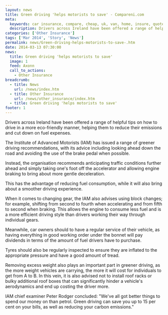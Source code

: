 ```yaml
---
layout: news
title: Green driving 'helps motorists to save' - Compareni.com
meta:
  keywords: car insurance, compare, cheap, uk, van, home, insure, quotes, online, comparison, bike, loans, life
  description: Drivers across Ireland have been offered a range of helpful tips on how to drive in a more eco-friendly manner, helping them to reduce their emissions and cut down on fuel expenses
categories: ['Other Insurance']
tags: ['Mar 2014', 'Story', 'News']
permalink: news/Green-driving-helps-motorists-to-save-.htm
date: 2014-03-13 07:30:00
news:
  title: Green driving 'helps motorists to save'
  image: 1
  feed: Axonn
  call_to_actions:
    - Other Insurance
breadcrumb:
  - title: News
    url: /news/index.htm
  - title: Other Insurance
    url: /news/other_insurance/index.htm
  - title: Green driving 'helps motorists to save'
footer: 1
---
```


Drivers across Ireland have been offered a range of helpful tips on how to drive in a more eco-friendly manner, helping them to reduce their emissions and cut down on fuel expenses.

The Institute of Advanced Motorists (IAM) has issued a range of greener driving recommendations, with its advice including looking ahead down the road and avoiding the use of the brake pedal when possible.

Instead, the organisation recommends anticipating traffic conditions further ahead and simply taking one&#39;s foot off the accelerator and allowing engine braking to bring about more gentle deceleration.

This has the advantage of reducing fuel consumption, while it will also bring about a smoother driving experience.

When it comes to changing gear, the IAM also advises using block changes; for example, shifting from second to fourth when accelerating and from fifth to second when braking. This allows the engine to consume less fuel and is a more efficient driving style than drivers working their way through individual gears.

Meanwhile, car owners should to have a regular service of their vehicle, as having everything in good working order under the bonnet will pay dividends in terms of the amount of fuel drivers have to purchase.

Tyres should also be regularly inspected to ensure they are inflated to the appropriate pressure and have a good amount of tread.

Removing excess weight also plays an important part in greener driving, as the more weight vehicles are carrying, the more it will cost for individuals to get from A to B. In this vein, it is also advised not to install roof racks or bulky additional roof boxes that can significantly hinder a vehicle&#39;s aerodynamics and end up costing the driver more.

IAM chief examiner Peter Rodger concluded: &quot;We&#39;ve all got better things to spend our money on than petrol. Green driving can save you up to 15 per cent on your bills, as well as reducing your carbon emissions.&quot;
